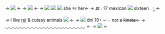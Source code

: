 -> ![](https://i.postimg.cc/K8syBBxW/CDE73-E76-DEFD-4-F90-9-A68-44-F81-B9-F41-EE.png) <-
-> ![](https://i.postimg.cc/WzP7yW6H/3942269-A-A305-441-E-8-C51-17627-DCB87-DA.png) <-
-> ![](https://i.postimg.cc/DzHnksNG/IMG-8027.gif) ![](https://i.postimg.cc/P5qjC2sZ/BC691-EFB-0488-4572-A0-EF-0-F6-A338-FA163.png) ![](https://i.postimg.cc/HxMHpnGh/IMG-8028.gif) she ୨୧ her<-
-> Ꮺ ˖ ♡ mexican ![](https://i.postimg.cc/L5MShS26/IMG-8030.gif) sixteen 𓈒  ༘ <-
-> i like [rei](https://evangelion.fandom.com/wiki/Rei_Ayanami)  & cutesy animals ![](https://i.postimg.cc/jdtKbRMM/64725-D4-A-AB12-47-D3-B334-D57-C9650-CB1-F.gif) <-
-> ![](https://i.postimg.cc/Kjr2MW87/IMG-8029.gif) dni 19+ ⑅𓂅 not a ~~kinsta~~<-
-> ◡◡◡◡◡◡◡◡◡◡◡◡◡◡◡◡◡◡◡◡◡ <-
-> ![](https://i.postimg.cc/02nv5h3P/EFFC69-EC-0-E47-4-CE3-970-E-182-A123-AFF59.gif) <-